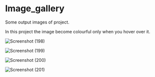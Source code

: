# Image_gallery
Some output images of project.

In this project the image become colourful only when you hover over it.

![Screenshot (198)](https://user-images.githubusercontent.com/117845822/226178971-fc040968-dca2-4d86-8046-873e2189a9e7.png)

![Screenshot (199)](https://user-images.githubusercontent.com/117845822/226178975-821d588c-3713-41ff-af14-1a7d8369969a.png)

![Screenshot (200)](https://user-images.githubusercontent.com/117845822/226178978-7c2c194b-87bf-4a87-8920-c54596dada40.png)

![Screenshot (201)](https://user-images.githubusercontent.com/117845822/226178980-16e86eba-637d-4f85-bc54-750ebfd8e70c.png)
